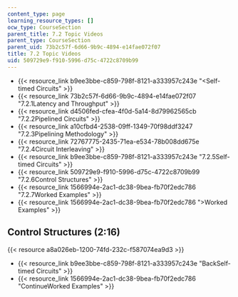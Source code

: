 ```yaml
---
content_type: page
learning_resource_types: []
ocw_type: CourseSection
parent_title: 7.2 Topic Videos
parent_type: CourseSection
parent_uid: 73b2c57f-6d66-9b9c-4894-e14fae072f07
title: 7.2 Topic Videos
uid: 509729e9-f910-5996-d75c-4722c8709b99
---
```


*   {{< resource_link b9ee3bbe-c859-798f-8121-a333957c243e "\<Self-timed Circuits" >}}
*   {{< resource_link 73b2c57f-6d66-9b9c-4894-e14fae072f07 "7.2.1Latency and Throughput" >}}
*   {{< resource_link d4506fed-cfea-4f0d-5a14-8d79962565cb "7.2.2Pipelined Circuits" >}}
*   {{< resource_link a10cfbd4-2538-09ff-1349-70f98ddf3247 "7.2.3Pipelining Methodology" >}}
*   {{< resource_link 72767775-2435-71ea-e534-78b008dd675e "7.2.4Circuit Interleaving" >}}
*   {{< resource_link b9ee3bbe-c859-798f-8121-a333957c243e "7.2.5Self-timed Circuits" >}}
*   {{< resource_link 509729e9-f910-5996-d75c-4722c8709b99 "7.2.6Control Structures" >}}
*   {{< resource_link 1566994e-2ac1-dc38-9bea-fb70f2edc786 "7.2.7Worked Examples" >}}
*   {{< resource_link 1566994e-2ac1-dc38-9bea-fb70f2edc786 "\>Worked Examples" >}}

Control Structures (2:16)
-------------------------

{{< resource a8a026eb-1200-74fd-232c-f587074ea9d3 >}}

*   {{< resource_link b9ee3bbe-c859-798f-8121-a333957c243e "BackSelf-timed Circuits" >}}
*   {{< resource_link 1566994e-2ac1-dc38-9bea-fb70f2edc786 "ContinueWorked Examples" >}}